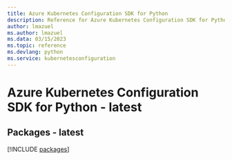 ```yaml
---
title: Azure Kubernetes Configuration SDK for Python
description: Reference for Azure Kubernetes Configuration SDK for Python
author: lmazuel
ms.author: lmazuel
ms.data: 03/15/2023
ms.topic: reference
ms.devlang: python
ms.service: kubernetesconfiguration
---
```

# Azure Kubernetes Configuration SDK for Python - latest
## Packages - latest
[!INCLUDE [packages](kubernetes-configuration-index.md)]